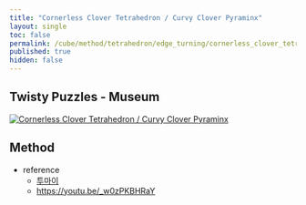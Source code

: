 ```yaml
---
title: "Cornerless Clover Tetrahedron / Curvy Clover Pyraminx"
layout: single
toc: false
permalink: /cube/method/tetrahedron/edge_turning/cornerless_clover_tetrahedron_curvy_clover_pyraminx
published: true
hidden: false
---
```


<head>
  <base target="_blank">
</head>



## Twisty Puzzles - Museum

<a href="https://twistypuzzles.com/app/museum/museum_showitem.php?pkey=7663">
  <img alt="Cornerless Clover Tetrahedron / Curvy Clover Pyraminx" src="https://twistypuzzles.com/museum/large/07663-01.jpg">
</a>



## Method

- reference
  - [투마이](https://youtu.be/W1mimq2S2uI)
  - <https://youtu.be/_w0zPKBHRaY>
